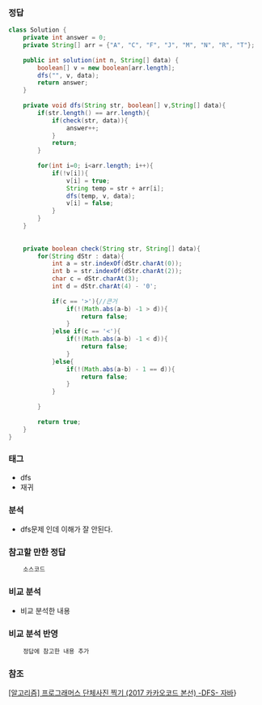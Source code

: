 ###   정답
```java
class Solution {
    private int answer = 0;
    private String[] arr = {"A", "C", "F", "J", "M", "N", "R", "T"};
    
    public int solution(int n, String[] data) {
        boolean[] v = new boolean[arr.length];
        dfs("", v, data);
        return answer;
    }
    
    private void dfs(String str, boolean[] v,String[] data){
        if(str.length() == arr.length){
            if(check(str, data)){
                answer++;
            }
            return;
        }
        
        for(int i=0; i<arr.length; i++){
            if(!v[i]){
                v[i] = true;
                String temp = str + arr[i];
                dfs(temp, v, data);
                v[i] = false;
            }
        }
    }
    
    
    private boolean check(String str, String[] data){
        for(String dStr : data){
            int a = str.indexOf(dStr.charAt(0));
            int b = str.indexOf(dStr.charAt(2));
            char c = dStr.charAt(3);
            int d = dStr.charAt(4) - '0';
            
            if(c == '>'){//큰거
                if(!(Math.abs(a-b) -1 > d)){
                    return false;
                }
            }else if(c == '<'){
                if(!(Math.abs(a-b) -1 < d)){
                    return false;
                }
            }else{
                if(!(Math.abs(a-b) - 1 == d)){
                    return false;
                }
            }
            
        }
        
        return true;
    }
}
```

### 태그
-   dfs
-   재귀

###   분석
-   dfs문제 인데 이해가 잘 안된다.

###   참고할 만한 정답
```java
    소스코드
```

###   비교 분석
-   비교 분석한 내용

###   비교 분석 반영
```java
    정답에 참고한 내용 추가
```

### 참조
[[알고리즘] 프로그래머스 단체사진 찍기 (2017 카카오코드 본선) -DFS- 자바](https://youngest-programming.tistory.com/586)}
